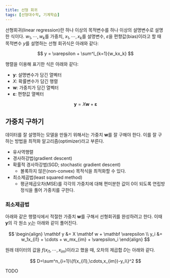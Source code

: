 ```yaml
---
title: 선형 회귀
tags: [선형대수학, 기계학습]
---
```


선형회귀(linear regression)란 하나 이상의 목적변수를 하나 이상의 설명변수로 설명한 식이다.
$w_1, \cdots, w_k$를 가중치, $x_1, \cdots, x_k$를 설명변수, $\varepsilon$을 편향값(bias)이라고 할 때 목적변수 $y$를 설명하는 선형 회귀식은 아래와 같다:

$$
y = \varepsilon + \sum^l_{k=1}{w_kx_k}
$$

행렬을 이용해 표기한 식은 아래와 같다:

- $\mathbf y$: 설명변수가 담긴 열벡터
- $X$: 확률변수가 담긴 행렬
- $\mathbf w$: 가중치가 담긴 열벡터
- $\mathbf \varepsilon$: 편향값 열벡터

$$
\mathbf{y} = X\mathbf{w} + \mathbf \varepsilon
$$


## 가중치 구하기

데이터를 잘 설명하는 모델을 만들기 위해서는 가중치 $\mathbf w$를 잘 구해야 한다. 이를 잘 구하는 방법을 최적화 알고리즘(optimizer)라고 부른다.

- 유사역행렬
- 경사하강법(gradient descent)
- 확률적 경사하강법(SGD; stochastic gradient descent)
	- 볼록하지 않은(non-convex) 목적식을 최적화할 수 있다.
- 최소제곱법(least squared method)
	- 평균제곱오차(MSE)를 각각의 가중치에 대해 편미분한 값이 0이 되도록 연립방정식을 풀어 가중치를 구한다.

### 최소제곱법

아래와 같은 행렬식에서 적절한 가중치 $\mathbf w$를 구해서 선형회귀를 완성하려고 한다. 이때 $\mathbf y$의 각 원소 $y_i$는 아래와 같이 풀어진다.

$$
\begin{align}
\mathbf y &= X \mathbf w + \mathbf \varepsilon \\
y_i &= w_1x_{i1} + \cdots + w_mx_{im} + \varepsilon_i
\end{align}
$$

원래 데이터의 값을 $f(x_{i1}, \cdots, x_{im})$이라고 했을 때, 오차의 제곱합 $D$는 아래와 같다.

$$
D=\sum^n_{i=1}\{f(x_{i1},\cdots,x_{im})-y_i\}^2
$$

TODO